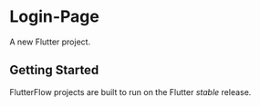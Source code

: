 # Login-Page

A new Flutter project.

## Getting Started

FlutterFlow projects are built to run on the Flutter _stable_ release.
